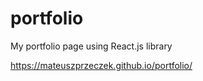 # portfolio
My portfolio page using React.js library


https://mateuszprzeczek.github.io/portfolio/

